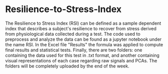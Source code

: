 # Resilience-to-Stress-Index

The Resilience to Stress Index (RSI) can be defined as a sample dependent index that describes a subject's resilience to recover from stress derived from physiological data collected during a test. The code used to preprocess and analyze the data can be found as a jupyter notebook under the name RSI. In the Excel file "Results" the formula was applied to compute final results and statistical tests. Finally, there are two folders: one containing the data used for this test in .txt format, and another containing visual representations of each case regarding raw signals and PCAs. The folders will be completely uploaded by the end of the week.
